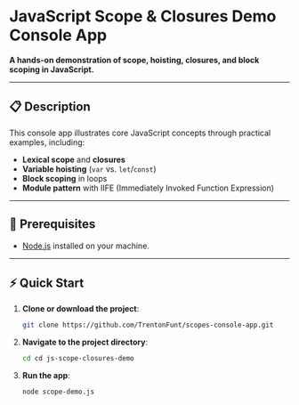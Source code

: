 # JavaScript Scope & Closures Demo Console App  
**A hands-on demonstration of scope, hoisting, closures, and block scoping in JavaScript.**  

---

## 📋 Description  
This console app illustrates core JavaScript concepts through practical examples, including:  
- **Lexical scope** and **closures**  
- **Variable hoisting** (`var` vs. `let`/`const`)  
- **Block scoping** in loops  
- **Module pattern** with IIFE (Immediately Invoked Function Expression)  

---

## 🚀 Prerequisites  
- [Node.js](https://nodejs.org/) installed on your machine.  

---

## ⚡ Quick Start  
1. **Clone or download the project**:  
   ```bash  
   git clone https://github.com/TrentonFunt/scopes-console-app.git  

2. **Navigate to the project directory**:
   ```bash
   cd cd js-scope-closures-demo  

3. **Run the app**:
   ```bash
   node scope-demo.js  